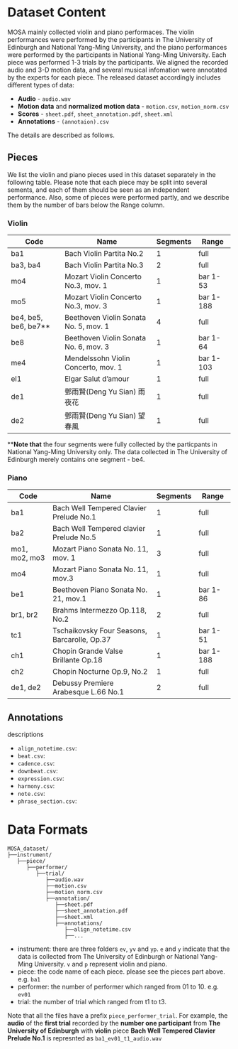 # Dataset Content
MOSA mainly collected violin and piano performaces. The violin performances were performed by the participants in The University of Edinburgh and National Yang-Ming University, and the piano performances were performed by the participants in National Yang-Ming University. Each piece was performed 1-3 trials by the participants. We aligned the recorded audio and 3-D motion data, and several musical infomation were annotated by the experts for each piece. 
The released dataset accordingly includes different types of data:
* **Audio** - `audio.wav`
* **Motion data** and **normalized motion data** - `motion.csv`, `motion_norm.csv`
* **Scores** - `sheet.pdf`, `sheet_annotation.pdf`, `sheet.xml`
* **Annotations** - `(annotaion).csv`
  
The details are described as follows.

## Pieces
We list the violin and piano pieces used in this dataset separately in the following table. Please note that each piece may be split into several sements, and each of them should be seen as an independent performance. Also, some of pieces were performed partly, and we describe them by the number of bars below the Range column.
### Violin
|Code | Name | Segments | Range	|
|--------------|--------------	|--------------	| ----------------------|
|ba1| Bach Violin Partita No.2                              	| 1 | full      | 
|ba3, ba4| Bach Violin Partita No.3                     	    | 2 | full      |
|mo4| Mozart Violin Concerto No.3, mov. 1               	    | 1 | bar 1-53  |
|mo5| Mozart Violin Concerto No.3, mov. 3       	            | 1 | bar 1-188 |
|be4, be5, be6, be7**| Beethoven Violin Sonata No. 5, mov. 1 	| 4 | full      |
|be8| Beethoven Violin Sonata No. 6, mov. 3      	            | 1 | bar 1-64  |
|me4| Mendelssohn Violin Concerto, mov. 1                  	  | 1 | bar 1-103 |
|el1| Elgar Salut d’amour                                 	  | 1 | full      |
|de1| 鄧雨賢(Deng Yu Sian) ⾬夜花                            	| 1 | full      |
|de2| 鄧雨賢(Deng Yu Sian) 望春風      	                      | 1 | full      |

****Note that** the four segments were fully collected by the particpants in National Yang-Ming University only. The data collected in The University of Edinburgh merely contains one segment - be4.

### Piano
|Code | Name | Segments | Range	|
|--------------|--------------	|--------------	| ----------------------|
|ba1| Bach Well Tempered Clavier Prelude No.1       | 1 | full      | 
|ba2| Bach Well Tempered clavier Prelude No.5       | 1 | full      |
|mo1, mo2, mo3| Mozart Piano Sonata No. 11, mov. 1  | 3 | full      |
|mo4| Mozart Piano Sonata No. 11, mov.3     	      | 1 | full      |
|be1| Beethoven Piano Sonata No. 21, mov.1 	        | 1 | bar 1-86  |
|br1, br2| Brahms Intermezzo Op.118, No.2     	    | 2 | full      |
|tc1| Tschaikovsky Four Seasons, Barcarolle, Op.37  | 1 | bar 1-51  |
|ch1| Chopin Grande Valse Brillante Op.18        	  | 1 | bar 1-188 |
|ch2| Chopin Nocturne Op.9, No.2                   	| 1 | full      |
|de1, de2| Debussy Premiere Arabesque L.66 No.1     | 2 | full      |

## Annotations
descriptions
* ``align_notetime.csv``:
* ``beat.csv``:
* ``cadence.csv``:
* ``downbeat.csv``:
* ``expression.csv``:
* ``harmony.csv``:
* ``note.csv``:
* ``phrase_section.csv``:

# Data Formats
```
MOSA_dataset/  
├──instrument/
   ├──piece/
      ├──performer/
         ├──trial/
            ├──audio.wav
            ├──motion.csv
            ├──motion_norm.csv
            ├──annotation/
               ├──sheet.pdf
               ├──sheet_annotation.pdf
               ├──sheet.xml
               ├──annotations/
                  ├──align_notetime.csv
                  ├──...

```
* instrument: there are three folders ``ev``, ``yv`` and ``yp``. ``e`` and ``y`` indicate that the data is collected from The University of Edinburgh or National Yang-Ming University. ``v`` and ``p`` represent violin and piano.
* piece: the code name of each piece. please see the pieces part above. e.g. ``ba1``
* performer: the number of performer which ranged from 01 to 10. e.g. ``ev01``
* trial: the number of trial which ranged from t1 to t3.  

Note that all the files have a prefix ``piece_performer_trial``. For example, the __audio__ of the __first trial__ recorded by the __number one participant__ from __The University of Edinburgh__ with __violin__ piece __Bach Well Tempered Clavier Prelude No.1__ is represnted as ``ba1_ev01_t1_audio.wav``
